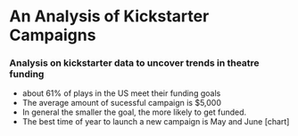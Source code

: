 # An Analysis of Kickstarter Campaigns
### Analysis on kickstarter data to uncover trends in theatre funding

- about 61% of plays in the US meet their funding goals
- The average amount of sucessful campaign is $5,000 
- In general the smaller the goal, the more likely to get funded.
- The best time of year to launch a new campaign is May and June [chart]
